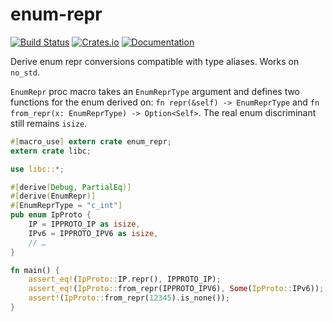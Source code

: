 # enum-repr

[![Build Status](https://travis-ci.org/dmnsafonov/enum-repr.svg?branch=master)](https://travis-ci.org/dmnsafonov/enum-repr)
[![Crates.io](https://img.shields.io/crates/v/enum-repr.svg)](https://crates.io/crates/enum-repr)
[![Documentation](https://docs.rs/enum-repr/badge.svg)](https://docs.rs/enum-repr)

Derive enum repr conversions compatible with type aliases.  Works on `no_std`.

`EnumRepr` proc macro takes an `EnumReprType` argument and defines
two functions for the enum derived on: `fn repr(&self) -> EnumReprType`
and `fn from_repr(x: EnumReprType) -> Option<Self>`.  The real enum
discriminant still remains `isize`.

```rust
#[macro_use] extern crate enum_repr;
extern crate libc;

use libc::*;

#[derive(Debug, PartialEq)]
#[derive(EnumRepr)]
#[EnumReprType = "c_int"]
pub enum IpProto {
    IP = IPPROTO_IP as isize,
    IPv6 = IPPROTO_IPV6 as isize,
    // …
}

fn main() {
    assert_eq!(IpProto::IP.repr(), IPPROTO_IP);
    assert_eq!(IpProto::from_repr(IPPROTO_IPV6), Some(IpProto::IPv6));
    assert!(IpProto::from_repr(12345).is_none());
}
```
